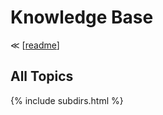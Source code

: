 # Knowledge Base
≪ [[readme]]

## All Topics
{% include subdirs.html %}

[//begin]: # "Autogenerated link references for markdown compatibility"
[readme]: readme.md "Home"
[//end]: # "Autogenerated link references"
